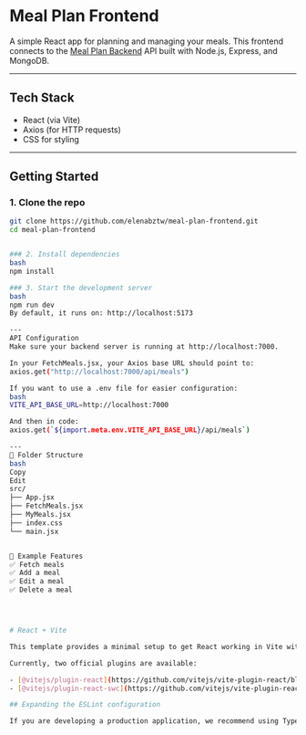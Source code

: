 # Meal Plan Frontend

A simple React app for planning and managing your meals. This frontend connects to the [Meal Plan Backend](https://github.com/elenabztw/meal-plan-backend) API built with Node.js, Express, and MongoDB.

---

## Tech Stack

- React (via Vite)
- Axios (for HTTP requests)
- CSS for styling

---

## Getting Started

### 1. Clone the repo

```bash
git clone https://github.com/elenabztw/meal-plan-frontend.git
cd meal-plan-frontend


### 2. Install dependencies
bash
npm install

### 3. Start the development server
bash
npm run dev
By default, it runs on: http://localhost:5173

---
API Configuration
Make sure your backend server is running at http://localhost:7000.

In your FetchMeals.jsx, your Axios base URL should point to:
axios.get("http://localhost:7000/api/meals")

If you want to use a .env file for easier configuration:
bash
VITE_API_BASE_URL=http://localhost:7000

And then in code:
axios.get(`${import.meta.env.VITE_API_BASE_URL}/api/meals`)

---
📁 Folder Structure
bash
Copy
Edit
src/
├── App.jsx
├── FetchMeals.jsx
├── MyMeals.jsx
├── index.css
└── main.jsx


🧪 Example Features
✅ Fetch meals
✅ Add a meal
✅ Edit a meal
✅ Delete a meal




# React + Vite

This template provides a minimal setup to get React working in Vite with HMR and some ESLint rules.

Currently, two official plugins are available:

- [@vitejs/plugin-react](https://github.com/vitejs/vite-plugin-react/blob/main/packages/plugin-react) uses [Babel](https://babeljs.io/) for Fast Refresh
- [@vitejs/plugin-react-swc](https://github.com/vitejs/vite-plugin-react/blob/main/packages/plugin-react-swc) uses [SWC](https://swc.rs/) for Fast Refresh

## Expanding the ESLint configuration

If you are developing a production application, we recommend using TypeScript with type-aware lint rules enabled. Check out the [TS template](https://github.com/vitejs/vite/tree/main/packages/create-vite/template-react-ts) for information on how to integrate TypeScript and [`typescript-eslint`](https://typescript-eslint.io) in your project.
